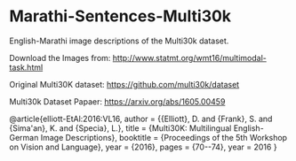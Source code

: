 # Marathi-Sentences-Multi30k
English-Marathi image descriptions of the Multi30k dataset.

Download the Images from: http://www.statmt.org/wmt16/multimodal-task.html

Original Multi30K dataset: https://github.com/multi30k/dataset

Multi30k Dataset Papaer: https://arxiv.org/abs/1605.00459

@article{elliott-EtAl:2016:VL16,
 author    = {{Elliott}, D. and {Frank}, S. and {Sima'an}, K. and {Specia}, L.},
 title     = {Multi30K: Multilingual English-German Image Descriptions},
 booktitle = {Proceedings of the 5th Workshop on Vision and Language},
 year      = {2016},
 pages     = {70--74},
 year      = 2016
}
